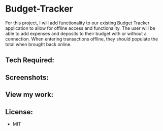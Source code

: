 # Budget-Tracker
For this project, I will add functionality to our existing Budget Tracker application to allow for offline access and functionality.  The user will be able to add expenses and deposits to their budget with or without a connection. When entering transactions offline, they should populate the total when brought back online. 

## Tech Required: 

## Screenshots:

## View my work: 

## License:
* MIT
